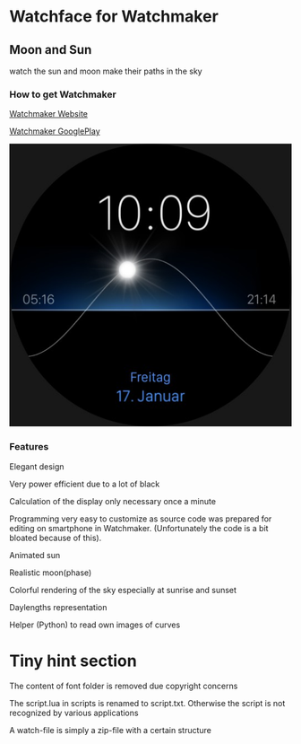 # Watchface for Watchmaker
## Moon and Sun
watch the sun and moon make their paths in the sky

### How to get Watchmaker
[Watchmaker Website](https://getwatchmaker.com/)

[Watchmaker GooglePlay](https://play.google.com/store/apps/details?id=slide.watchFrenzy.premium&hl=de&gl=US)

![Preview](https://github.com/LarsInteractive/MoonAndSun-Watchmaker/blob/master/preview.jpg)

### Features
Elegant design

Very power efficient due to a lot of black

Calculation of the display only necessary once a minute

Programming very easy to customize as source code was prepared for editing on smartphone in Watchmaker. (Unfortunately the code is a bit bloated because of this).


Animated sun

Realistic moon(phase)

Colorful rendering of the sky especially at sunrise and sunset

Daylengths representation


Helper (Python) to read own images of curves


# Tiny hint section
The content of font folder is removed due copyright concerns

The script.lua in scripts is renamed to script.txt. Otherwise the script is not recognized by various applications

A watch-file is simply a zip-file with a certain structure
